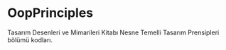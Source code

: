 # OopPrinciples
Tasarım Desenleri ve Mimarileri Kitabı Nesne Temelli Tasarım Prensipleri bölümü kodları.
